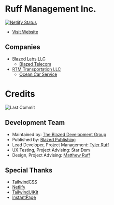 # Ruff Management Inc.

[![Netlify Status](https://api.netlify.com/api/v1/badges/aab79398-3282-4561-82ca-e1c9b92b1648/deploy-status)](https://app.netlify.com/sites/ruff-manage/deploys)

- [Visit Website](https://ruff-manage.com/)

## Companies
* [Blazed Labs LLC](https://blazedlabs.com/)
  * [Blazed Telecom](https://blazed.tel/)
* [RTM Transportation LLC](https://rtmtransit.com/)
  * [Ocean Car Service](https://oceancarservice.com/) 

# Credits
![Last Commit](https://img.shields.io/github/last-commit/tyler-ruff/ruff-manage-com?style=for-the-badge "Last Commit")

## Development Team
- Maintained by: [The Blazed Development Group](https://www.facebook.com/groups/blzdev)
- Published by: [Blazed Publishing](https://blazed.xyz/)
- Lead Developer, Project Management: [Tyler Ruff](https://github.com/tyler-ruff)
- UX Testing, Project Advising: Star Dom
- Design, Project Advising: [Matthew Ruff](https://github.com/matt-ruff)

## Special Thanks
- [TailwindCSS](https://tailwindcss.com/)
- [Netlify](https://netlify.com/)
- [TailwindUIKit](https://www.TailwindUIKit.com)
- [InstantPage](https://instant.page/)